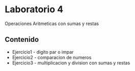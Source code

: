# Laboratorio 4

Operaciones Aritmeticas con sumas y restas

## Contenido
* Ejercicio1 - digito par o impar
* Ejercicio2 - comparacion de numeros
* Ejercicio3 - multiplicacion y division con sumas y restas
